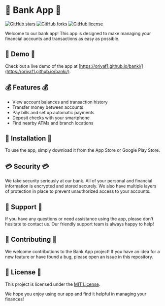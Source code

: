 # 🏦 Bank App 🏦
[![GitHub stars](https://img.shields.io/github/stars/oriyaf1/banki.svg)](https://github.com/oriyaf1/banki/stargazers)
[![GitHub forks](https://img.shields.io/github/forks/oriyaf1/banki.svg)](https://github.com/oriyaf1/banki/network)
[![GitHub license](https://img.shields.io/github/license/oriyaf1/banki.svg)](https://github.com/oriyaf1/banki/blob/master/LICENSE)

Welcome to our bank app! This app is designed to make managing your financial accounts and transactions as easy as possible. 

## 📱 Demo 📱

Check out a live demo of the app at [https://oriyaf1.github.io/banki/](https://oriyaf1.github.io/banki/).

## 💰 Features 💰
- View account balances and transaction history
- Transfer money between accounts
- Pay bills and set up automatic payments
- Deposit checks with your smartphone
- Find nearby ATMs and branch locations

## 📱 Installation 📱

To use the app, simply download it from the App Store or Google Play Store. 

## 💳 Security 💳

We take security seriously at our bank. All of your personal and financial information is encrypted and stored securely. We also have multiple layers of protection in place to prevent unauthorized access to your accounts.

## 💬 Support 💬

If you have any questions or need assistance using the app, please don't hesitate to contact us. Our friendly support team is always happy to help!

## 🤝 Contributing 🤝

We welcome contributions to the Bank App project! If you have an idea for a new feature or have found a bug, please open an issue in this repository.

## 📄 License 📄

This project is licensed under the [MIT License](LICENSE).

We hope you enjoy using our app and find it helpful in managing your finances!
